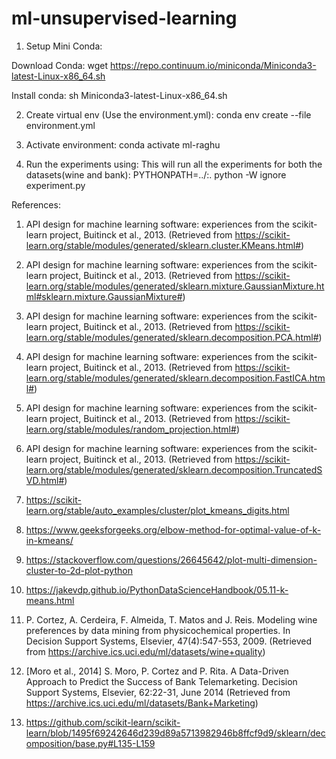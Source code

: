 # ml-unsupervised-learning

1. Setup Mini Conda:

Download Conda:
wget https://repo.continuum.io/miniconda/Miniconda3-latest-Linux-x86_64.sh

Install conda:
sh Miniconda3-latest-Linux-x86_64.sh

2. Create  virtual env (Use the environment.yml):
conda env create --file environment.yml

3. Activate environment:
conda activate ml-raghu


4. Run the experiments using: This will run all the experiments for both the datasets(wine and bank):
PYTHONPATH=../:. python -W ignore  experiment.py



References:
1. API design for machine learning software: experiences from the scikit-learn project, Buitinck et al., 2013. (Retrieved from https://scikit-learn.org/stable/modules/generated/sklearn.cluster.KMeans.html#)

2. API design for machine learning software: experiences from the scikit-learn project, Buitinck et al., 2013. (Retrieved from https://scikit-learn.org/stable/modules/generated/sklearn.mixture.GaussianMixture.html#sklearn.mixture.GaussianMixture#)

3. API design for machine learning software: experiences from the scikit-learn project, Buitinck et al., 2013. (Retrieved from https://scikit-learn.org/stable/modules/generated/sklearn.decomposition.PCA.html#)

4. API design for machine learning software: experiences from the scikit-learn project, Buitinck et al., 2013. (Retrieved from https://scikit-learn.org/stable/modules/generated/sklearn.decomposition.FastICA.html#)

5. API design for machine learning software: experiences from the scikit-learn project, Buitinck et al., 2013. (Retrieved from https://scikit-learn.org/stable/modules/random_projection.html#)

6. API design for machine learning software: experiences from the scikit-learn project, Buitinck et al., 2013. (Retrieved from https://scikit-learn.org/stable/modules/generated/sklearn.decomposition.TruncatedSVD.html#)

7. https://scikit-learn.org/stable/auto_examples/cluster/plot_kmeans_digits.html

8. https://www.geeksforgeeks.org/elbow-method-for-optimal-value-of-k-in-kmeans/

9. https://stackoverflow.com/questions/26645642/plot-multi-dimension-cluster-to-2d-plot-python

10. https://jakevdp.github.io/PythonDataScienceHandbook/05.11-k-means.html

11.	P. Cortez, A. Cerdeira, F. Almeida, T. Matos and J. Reis.
Modeling wine preferences by data mining from physicochemical properties. In Decision Support Systems, Elsevier, 47(4):547-553, 2009. (Retrieved from https://archive.ics.uci.edu/ml/datasets/wine+quality)
12.	[Moro et al., 2014] S. Moro, P. Cortez and P. Rita. A Data-Driven Approach to Predict the Success of Bank Telemarketing. Decision Support Systems, Elsevier, 62:22-31, June 2014 (Retrieved from https://archive.ics.uci.edu/ml/datasets/Bank+Marketing)

13. https://github.com/scikit-learn/scikit-learn/blob/1495f69242646d239d89a5713982946b8ffcf9d9/sklearn/decomposition/base.py#L135-L159